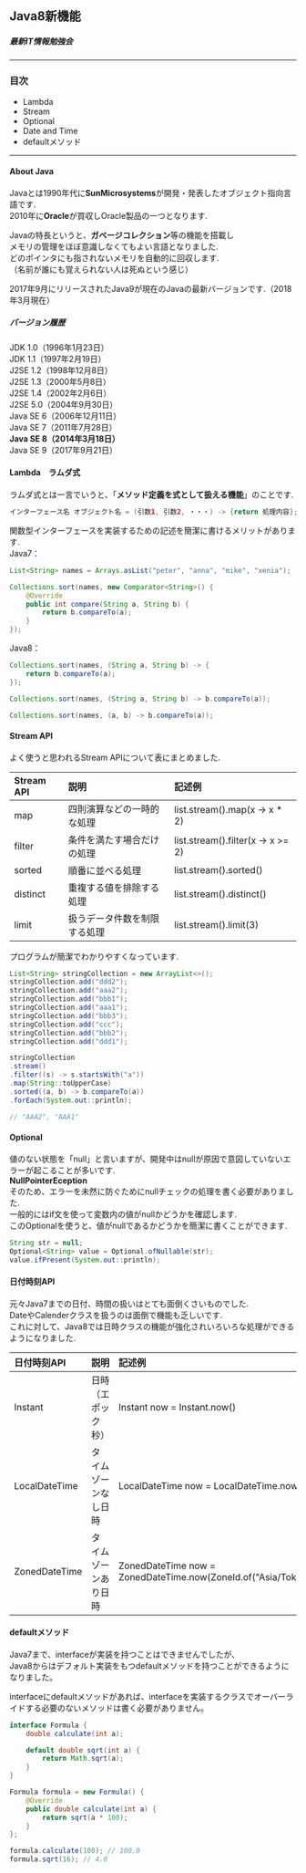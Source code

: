 ## Java8新機能
##### 最新IT情報勉強会
***
### 目次
- Lambda
- Stream
- Optional
- Date and Time
- defaultメソッド
***
#### About Java
Javaとは1990年代に**SunMicrosystems**が開発・発表したオブジェクト指向言語です.  
2010年に**Oracle**が買収しOracle製品の一つとなります.  
  
Javaの特長というと、**ガベージコレクション**等の機能を搭載し  
メモリの管理をほぼ意識しなくてもよい言語となりました.  
どのポインタにも指されないメモリを自動的に回収します.  
（名前が誰にも覚えられない人は死ぬという感じ）  
  
2017年9月にリリースされたJava9が現在のJavaの最新バージョンです.（2018年3月現在）  
  
##### バージョン履歴
JDK 1.0（1996年1月23日）  
JDK 1.1（1997年2月19日）  
J2SE 1.2（1998年12月8日）  
J2SE 1.3（2000年5月8日）  
J2SE 1.4（2002年2月6日）  
J2SE 5.0（2004年9月30日）  
Java SE 6（2006年12月11日）  
Java SE 7（2011年7月28日）  
**Java SE 8（2014年3月18日）**  
Java SE 9（2017年9月21日）  
  
#### Lambda　ラムダ式
ラムダ式とは一言でいうと、「**メソッド定義を式として扱える機能**」のことです.  
~~~ java
インターフェース名 オブジェクト名 = (引数1, 引数2, ・・・) -> {return 処理内容};
~~~
関数型インターフェースを実装するための記述を簡潔に書けるメリットがあります.  
Java7：
~~~ java
List<String> names = Arrays.asList("peter", "anna", "mike", "xenia");

Collections.sort(names, new Comparator<String>() {
    @Override
    public int compare(String a, String b) {
        return b.compareTo(a);
    }
});
~~~
Java8：
~~~ java
Collections.sort(names, (String a, String b) -> {
    return b.compareTo(a);
});
~~~

~~~ java
Collections.sort(names, (String a, String b) -> b.compareTo(a));
~~~

~~~ java
Collections.sort(names, (a, b) -> b.compareTo(a));
~~~


#### Stream API
よく使うと思われるStream APIについて表にまとめました.  

|Stream API|説明|記述例|
|:--|:--|:--|
|map|四則演算などの一時的な処理|list.stream().map(x -> x * 2)|
|filter|条件を満たす場合だけの処理|list.stream().filter(x -> x >= 2)|
|sorted|順番に並べる処理|list.stream().sorted()|
|distinct|重複する値を排除する処理|list.stream().distinct()|
|limit|扱うデータ件数を制限する処理|list.stream().limit(3)|

プログラムが簡潔でわかりやすくなっています.  
~~~ java
List<String> stringCollection = new ArrayList<>();
stringCollection.add("ddd2");
stringCollection.add("aaa2");
stringCollection.add("bbb1");
stringCollection.add("aaa1");
stringCollection.add("bbb3");
stringCollection.add("ccc");
stringCollection.add("bbb2");
stringCollection.add("ddd1");
~~~

~~~ java
stringCollection
.stream()
.filter((s) -> s.startsWith("a"))
.map(String::toUpperCase)
.sorted((a, b) -> b.compareTo(a))
.forEach(System.out::println);

// "AAA2", "AAA1"
~~~

#### Optional
値のない状態を「null」と言いますが、開発中はnullが原因で意図していないエラーが起こることが多いです.  
**NullPointerEception**  
そのため、エラーを未然に防ぐためにnullチェックの処理を書く必要がありました.  
一般的にはif文を使って変数内の値がnullかどうかを確認します.  
このOptionalを使うと、値がnullであるかどうかを簡潔に書くことができます.

~~~ java
String str = null;
Optional<String> value = Optional.ofNullable(str);
value.ifPresent(System.out::println);
~~~

#### 日付時刻API
元々Java7までの日付、時間の扱いはとても面倒くさいものでした.  
DateやCalenderクラスを扱うのは面倒で機能も乏しいです.  
これに対して、Java8では日時クラスの機能が強化されいろいろな処理ができるようになりました.  

|日付時刻API|説明|記述例|
|:--|:--|:--|
|Instant |日時（エポック秒）|Instant now = Instant.now()|
|LocalDateTime|タイムゾーンなし日時|LocalDateTime now = LocalDateTime.now()|
|ZonedDateTime|タイムゾーンあり日時|ZonedDateTime now = ZonedDateTime.now(ZoneId.of("Asia/Tokyo"))|

#### defaultメソッド
Java7まで、interfaceが実装を持つことはできませんでしたが、  
Java8からはデフォルト実装をもつdefaultメソッドを持つことができるようになりました。

interfaceにdefaultメソッドがあれば、interfaceを実装するクラスでオーバーライドする必要のないメソッドは書く必要がありません。
~~~ java
interface Formula {
    double calculate(int a);

    default double sqrt(int a) {
        return Math.sqrt(a);
    }
}
~~~

~~~ java
Formula formula = new Formula() {
    @Override
    public double calculate(int a) {
        return sqrt(a * 100);
    }
};

formula.calculate(100); // 100.0
formula.sqrt(16); // 4.0
~~~








